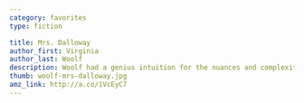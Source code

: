 ```yaml
---
category: favorites
type: fiction

title: Mrs. Dalloway
author_first: Virginia
author_last: Woolf
description: Woolf had a genius intuition for the nuances and complexities of human relationships. Her characters are indelible, flesh and blood, rich with life. She explores the centrifugal force of each person’s idiosyncrasies and contradictions and relationships that hold them together.
thumb: woolf-mrs-dalloway.jpg
amz_link: http://a.co/1VcEyC7
---
```




